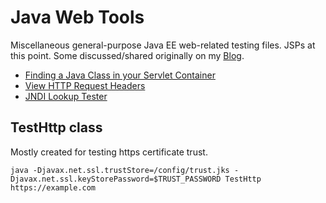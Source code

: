 # Java Web Tools
Miscellaneous general-purpose Java EE web-related testing files. JSPs at this point. Some discussed/shared originally on my [Blog](https://dougbreaux.github.io).

* [Finding a Java Class in your Servlet Container](https://dougbreaux.github.io/2010/07/29/finding-a-java-class-in-your-servlet-container.html)
* [View HTTP Request Headers](https://dougbreaux.github.io/2010/07/29/view-http-request-headers.html)
* [JNDI Lookup Tester](https://dougbreaux.github.io/2011/05/24/jndi-lookup-tester.html)

## TestHttp class

Mostly created for testing https certificate trust.

```console
java -Djavax.net.ssl.trustStore=/config/trust.jks -Djavax.net.ssl.keyStorePassword=$TRUST_PASSWORD TestHttp https://example.com
```